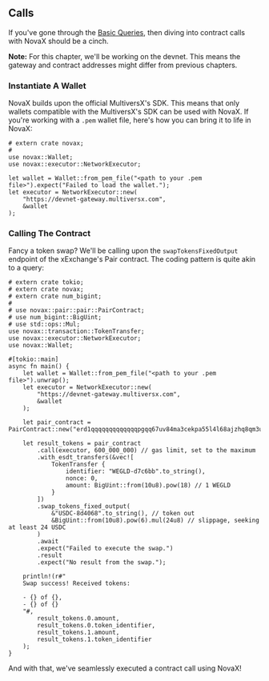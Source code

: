 ## Calls

If you've gone through the [Basic Queries](../queries/basic.md), then diving into contract calls with NovaX should be a cinch.

**Note:** For this chapter, we'll be working on the devnet. This means the gateway and contract addresses might differ from previous chapters.

### Instantiate A Wallet

NovaX builds upon the official MultiversX's SDK. This means that only wallets compatible with the MultiversX's SDK can be used with NovaX. If you're working with a `.pem` wallet file, here's how you can bring it to life in NovaX:

```rust,ignore
# extern crate novax;
#
use novax::Wallet;
use novax::executor::NetworkExecutor;

let wallet = Wallet::from_pem_file("<path to your .pem file>").expect("Failed to load the wallet.");
let executor = NetworkExecutor::new(
    "https://devnet-gateway.multiversx.com",
    &wallet
);
```

### Calling The Contract

Fancy a token swap? We'll be calling upon the `swapTokensFixedOutput` endpoint of the xExchange's Pair contract. The coding pattern is quite akin to a query:

```rust,ignore
# extern crate tokio;
# extern crate novax;
# extern crate num_bigint;
#
# use novax::pair::pair::PairContract;
# use num_bigint::BigUint;
# use std::ops::Mul;
use novax::transaction::TokenTransfer;
use novax::executor::NetworkExecutor;
use novax::Wallet;

#[tokio::main]
async fn main() {
    let wallet = Wallet::from_pem_file("<path to your .pem file>").unwrap();
    let executor = NetworkExecutor::new(
        "https://devnet-gateway.multiversx.com",
        &wallet
    );

    let pair_contract = PairContract::new("erd1qqqqqqqqqqqqqpgqq67uv84ma3cekpa55l4l68ajzhq8qm3u0n4s20ecvx");

    let result_tokens = pair_contract
        .call(executor, 600_000_000) // gas limit, set to the maximum
        .with_esdt_transfers(&vec![
            TokenTransfer {
                identifier: "WEGLD-d7c6bb".to_string(),
                nonce: 0,
                amount: BigUint::from(10u8).pow(18) // 1 WEGLD
            }
        ])
        .swap_tokens_fixed_output(
            &"USDC-8d4068".to_string(), // token out
            &BigUint::from(10u8).pow(6).mul(24u8) // slippage, seeking at least 24 USDC
        )
        .await
        .expect("Failed to execute the swap.")
        .result
        .expect("No result from the swap.");

    println!(r#"
    Swap success! Received tokens:

    - {} of {},
    - {} of {}
    "#,
        result_tokens.0.amount,
        result_tokens.0.token_identifier,
        result_tokens.1.amount,
        result_tokens.1.token_identifier
    );
}
```

And with that, we've seamlessly executed a contract call using NovaX!

